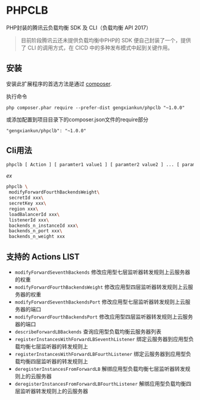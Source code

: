 # PHPCLB
PHP封装的腾讯云负载均衡 SDK 及 CLI（负载均衡 API 2017）
> 目前阶段腾讯云还未提供负载均衡中PHP的 SDK 便自己封装了一个，提供了 CLI 的调用方式，在 CICD 中的多种发布模式中起到关键作用。

## 安装

安装此扩展程序的首选方法是通过 [composer](http://getcomposer.org/download/).

执行命令

`php composer.phar require --prefer-dist gengxiankun/phpclb "~1.0.0"`

或添加配置到项目目录下的composer.json文件的require部分

`"gengxiankun/phpclb": "~1.0.0"`

## Cli用法

```bash
phpclb [ Action ] [ paramter1 value1 ] [ paramter2 value2 ] ... [ paramterN valueN ]
```
*ex*
```bash
phpclb \
 modifyForwardFourthBackendsWeight\
 secretId xxx\
 secretKey xxx\
 region xxx\
 loadBalancerId xxx\
 listenerId xxx\
 backends_n_instanceId xxx\
 backends_n_port xxx\
 backends_n_weight xxx
```

## 支持的 Actions LIST
- `modifyForwardSeventhBackends` 修改应用型七层监听器转发规则上云服务器的权重
- `modifyForwardFourthBackendsWeight` 修改应用型四层监听器转发规则上云服务器的权重
- `modifyForwardSeventhBackendsPort` 修改应用型七层监听器转发规则上云服务器的端口
- `modifyForwardFourthBackendsPort` 修改应用型四层监听器转发规则上云服务器的端口
- `describeForwardLBBackends` 查询应用型负载均衡云服务器列表
- `registerInstancesWithForwardLBSeventhListener` 绑定云服务器到应用型负载均衡七层监听器的转发规则上
- `registerInstancesWithForwardLBFourthListener` 绑定云服务器到应用型负载均衡四层监听器的转发规则上
- `deregisterInstancesFromForwardLB` 解绑应用型负载均衡七层监听器转发规则上的云服务器
- `deregisterInstancesFromForwardLBFourthListener` 解绑应用型负载均衡四层监听器转发规则上的云服务器
